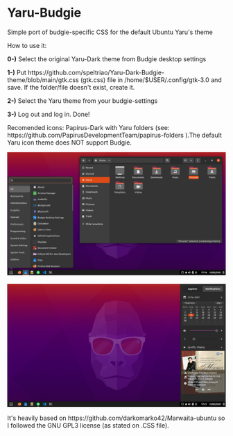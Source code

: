 # Yaru-Budgie
Simple port of budgie-specific CSS for the default Ubuntu Yaru's theme

<p>How to use it: 
<p><b>0-)</b> Select the original Yaru-Dark theme from Budgie desktop settings</p>
<p><b>1-)</b> Put https://github.com/speltriao/Yaru-Dark-Budgie-theme/blob/main/gtk.css (gtk.css) file in /home/$USER/.config/gtk-3.0 and save. If the folder/file doesn't exist, create it.</p>
<p><b>2-)</b> Select the Yaru theme from your budgie-settings </p> 
<p><b>3-)</b> Log out and log in. Done! </p> 
<p>Recomended icons: Papirus-Dark with Yaru folders (see: https://github.com/PapirusDevelopmentTeam/papirus-folders ).The default Yaru icon theme does NOT support Budgie.

![ScreenShot](print.png)
<br></br>
![ScreemShot](print2.png)

<p>It's heavily based on https://github.com/darkomarko42/Marwaita-ubuntu so I followed the GNU GPL3 license (as stated on .CSS file).</p>
